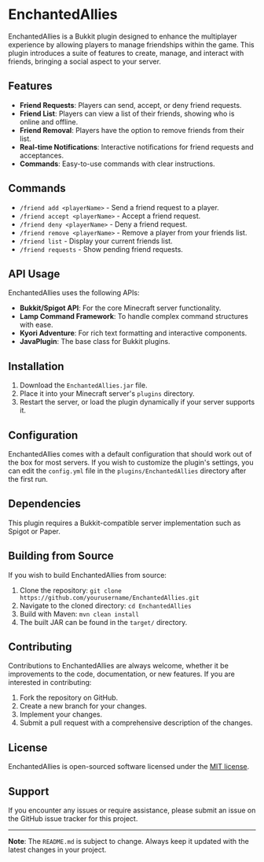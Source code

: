 # EnchantedAllies

EnchantedAllies is a Bukkit plugin designed to enhance the multiplayer experience by allowing players to manage friendships within the game. This plugin introduces a suite of features to create, manage, and interact with friends, bringing a social aspect to your server.

## Features

- **Friend Requests**: Players can send, accept, or deny friend requests.
- **Friend List**: Players can view a list of their friends, showing who is online and offline.
- **Friend Removal**: Players have the option to remove friends from their list.
- **Real-time Notifications**: Interactive notifications for friend requests and acceptances.
- **Commands**: Easy-to-use commands with clear instructions.

## Commands

- `/friend add <playerName>` - Send a friend request to a player.
- `/friend accept <playerName>` - Accept a friend request.
- `/friend deny <playerName>` - Deny a friend request.
- `/friend remove <playerName>` - Remove a player from your friends list.
- `/friend list` - Display your current friends list.
- `/friend requests` - Show pending friend requests.

## API Usage

EnchantedAllies uses the following APIs:

- **Bukkit/Spigot API**: For the core Minecraft server functionality.
- **Lamp Command Framework**: To handle complex command structures with ease.
- **Kyori Adventure**: For rich text formatting and interactive components.
- **JavaPlugin**: The base class for Bukkit plugins.

## Installation

1. Download the `EnchantedAllies.jar` file.
2. Place it into your Minecraft server's `plugins` directory.
3. Restart the server, or load the plugin dynamically if your server supports it.

## Configuration

EnchantedAllies comes with a default configuration that should work out of the box for most servers. If you wish to customize the plugin's settings, you can edit the `config.yml` file in the `plugins/EnchantedAllies` directory after the first run.

## Dependencies

This plugin requires a Bukkit-compatible server implementation such as Spigot or Paper.

## Building from Source

If you wish to build EnchantedAllies from source:

1. Clone the repository: `git clone https://github.com/yourusername/EnchantedAllies.git`
2. Navigate to the cloned directory: `cd EnchantedAllies`
3. Build with Maven: `mvn clean install`
4. The built JAR can be found in the `target/` directory.

## Contributing

Contributions to EnchantedAllies are always welcome, whether it be improvements to the code, documentation, or new features. If you are interested in contributing:

1. Fork the repository on GitHub.
2. Create a new branch for your changes.
3. Implement your changes.
4. Submit a pull request with a comprehensive description of the changes.

## License

EnchantedAllies is open-sourced software licensed under the [MIT license](LICENSE).

## Support

If you encounter any issues or require assistance, please submit an issue on the GitHub issue tracker for this project.

---

**Note**: The `README.md` is subject to change. Always keep it updated with the latest changes in your project.
